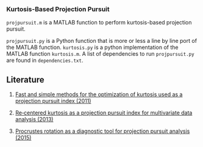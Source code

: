 ### Kurtosis-Based Projection Pursuit
`projpursuit.m` is a MATLAB function to perform kurtosis-based projection pursuit.

`projpursuit.py` is a Python function that is more or less a line by line port of the MATLAB function. `kurtosis.py` is a python implementation of the MATLAB function `kurtosis.m`. A list of dependencies to run `projpursuit.py` are found in `dependencies.txt`. 

Literature
----------

1. [Fast and simple methods for the optimization of kurtosis used as a projection pursuit index (2011)](https://doi.org/10.1016/j.aca.2011.08.006)

2. [Re‐centered kurtosis as a projection pursuit index for multivariate data analysis (2013)](https://doi.org/10.1002/cem.2568)

3. [Procrustes rotation as a diagnostic tool for projection pursuit analysis (2015)](https://doi.org/10.1016/j.aca.2015.03.006)

